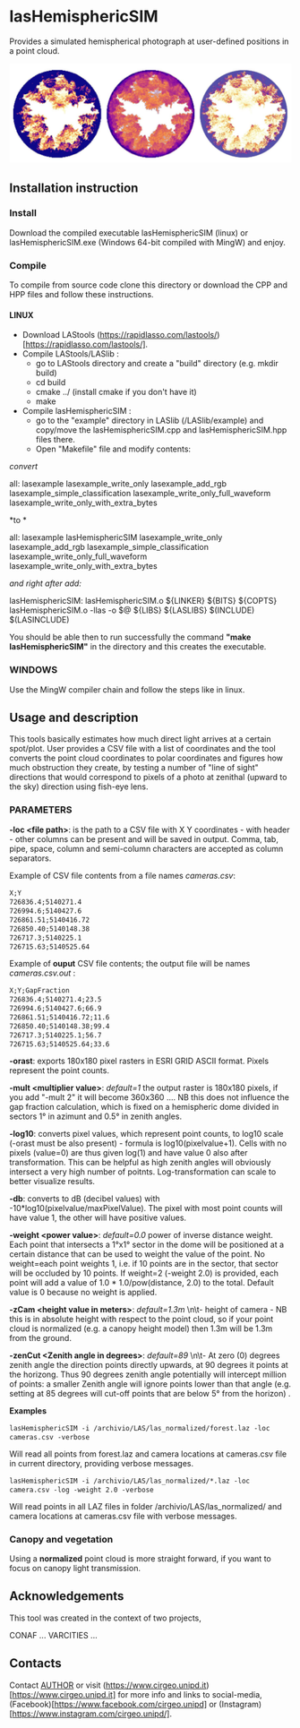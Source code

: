 # lasHemisphericSIM


Provides a simulated hemispherical photograph at user-defined positions in a point cloud. 

<img src="./img1.jpg" />

## Installation instruction

### Install

Download the compiled executable lasHemisphericSIM (linux) or lasHemisphericSIM.exe (Windows 64-bit compiled with MingW) and enjoy.


### Compile

To compile from source code clone this directory or download the CPP and HPP files and follow these instructions.

#### LINUX   

 - Download LAStools (https://rapidlasso.com/lastools/)[https://rapidlasso.com/lastools/]. 
 - Compile LAStools/LASlib :
    - go to LAStools directory and create a "build" directory (e.g. mkdir build)
    - cd build
    - cmake ../ (install cmake if you don't have it) 
    - make
 - Compile lasHemisphericSIM :
    - go to the "example" directory in LASlib (<LAStools install dir>/LASlib/example) and copy/move the lasHemisphericSIM.cpp and lasHemisphericSIM.hpp files there.
    - Open "Makefile" file and modify contents: 


*convert*          

  all: lasexample lasexample_write_only lasexample_add_rgb lasexample_simple_classification lasexample_write_only_full_waveform lasexample_write_only_with_extra_bytes

*to *

  all: lasexample lasHemisphericSIM lasexample_write_only lasexample_add_rgb lasexample_simple_classification lasexample_write_only_full_waveform lasexample_write_only_with_extra_bytes

*and right after add:*

lasHemisphericSIM: lasHemisphericSIM.o
      	${LINKER} ${BITS} ${COPTS} lasHemisphericSIM.o -llas   -o $@ ${LIBS} ${LASLIBS} $(INCLUDE) $(LASINCLUDE)


You should be able then to run successfully the command **"make lasHemisphericSIM"** in the directory and this creates the executable.


### WINDOWS

Use  the MingW compiler chain and follow the steps like in linux.



## Usage and description

This tools basically estimates how much direct light arrives at a certain spot/plot. User provides a CSV file with a list of coordinates and the tool converts the point cloud coordinates to polar coordinates and figures how much obstruction they create, by testing a number of "line of sight" directions that would correspond to pixels of a photo at zenithal (upward to the sky) direction using  fish-eye lens.   

### PARAMETERS

**-loc \<file path\>**: is the path to a CSV file with X Y coordinates - with header - other columns can be present and will be saved in output. Comma, tab, pipe, space, column and semi-column characters are accepted as column separators.

Example of CSV file contents from a file names *cameras.csv*:   
  
    X;Y
    726836.4;5140271.4
    726994.6;5140427.6
    726861.51;5140416.72
    726850.40;5140148.38
    726717.3;5140225.1
    726715.63;5140525.64


Example of **ouput** CSV file contents; the output file will be names *cameras.csv.out* :
  
    X;Y;GapFraction
    726836.4;5140271.4;23.5
    726994.6;5140427.6;66.9
    726861.51;5140416.72;11.6
    726850.40;5140148.38;99.4
    726717.3;5140225.1;56.7
    726715.63;5140525.64;33.6


**-orast**: exports 180x180 pixel rasters in ESRI GRID ASCII format. Pixels represent the point counts.   

**-mult \<multiplier value\>**: *default=1* the output raster is 180x180 pixels, if you add "-mult 2" it will become 360x360 .... NB this does not influence the gap fraction calculation, which is fixed on a hemispheric dome divided in sectors 1° in azimunt and 0.5° in zenith angles. 

**-log10**: converts pixel values, which represent point counts, to log10 scale (-orast must be also present) - formula is log10(pixelvalue+1). 
Cells with no pixels (value=0) are thus given log(1) and have value 0 also after transformation.  This can be helpful as high zenith angles will obviously intersect a very high number of poitnts. Log-transformation can scale to better visualize results. 

**-db**: converts to dB (decibel values) with -10*log10(pixelvalue/maxPixelValue). The pixel with most point counts will have value 1, the other will have positive values.  

**-weight \<power value\>**: *default=0.0* power of inverse distance weight. Each point that intersects a 1°x1° sector in the dome will be positioned at a certain distance that can be used to weight the value of the point. No weight=each point weights 1, i.e. if 10 points are in the sector, that sector will be occluded by 10 points. If weight=2 (-weight 2.0) is provided, each point will add a value of 1.0 * 1.0/pow(distance, 2.0) to the total.  Default value is 0 because no weight is applied. 

**-zCam \<height value in meters\>**: *default=1.3m* \n\t- height of camera - NB this is in absolute height with respect to the point cloud, so if your point cloud is normalized (e.g. a canopy height model) then 1.3m will be 1.3m from the ground. 

**-zenCut \<Zenith angle in degrees\>**: *default=89* \n\t- At zero (0) degrees zenith angle the direction points directly upwards, at 90 degrees it points at the horizong.  Thus 90 degrees zenith angle potentially will intercept  million of points: a smaller Zenith angle will ignore points lower than that angle (e.g. setting at 85 degrees will cut-off points that are below 5° from the horizon) . 
 
 
**Examples** 


    lasHemisphericSIM -i /archivio/LAS/las_normalized/forest.laz -loc cameras.csv -verbose
    
Will read all points from forest.laz and camera locations at cameras.csv file in current directory, providing verbose messages.


    lasHemisphericSIM -i /archivio/LAS/las_normalized/*.laz -loc camera.csv -log -weight 2.0 -verbose


Will read points in all LAZ files in folder /archivio/LAS/las_normalized/   and camera locations at cameras.csv file with verbose messages.


### Canopy and vegetation
   
Using a **normalized** point cloud is more straight forward, if you want to focus on canopy light transmission.


## Acknowledgements

This tool was created in the context of two projects, 

CONAF ...
VARCITIES ... 

## Contacts   

Contact <a href=mailto:francesco.pirotti@unipd.it>AUTHOR</a> or visit (https://www.cirgeo.unipd.it)[https://www.cirgeo.unipd.it]
for more info and links to social-media, (Facebook)[https://www.facebook.com/cirgeo.unipd] or (Instagram)[https://www.instagram.com/cirgeo.unipd/]. 